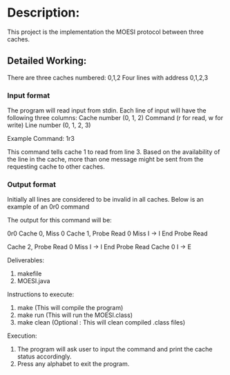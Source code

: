 # Description:
This project is the implementation the MOESI protocol between three caches.

## Detailed Working:
There are three caches numbered: 0,1,2
Four lines with address 0,1,2,3

### Input format
The program will read input from stdin.  Each line of input will have the following three columns:
Cache number (0, 1, 2)
Command (r for read, w for write)
Line number (0, 1, 2, 3)

Example Command: 1r3

This command tells cache 1 to read from line 3. Based on the availability of the line in the cache, more than one message might be sent from the requesting cache to other caches.

### Output format

Initially all lines are considered to be invalid in all caches.
Below is an example of an 0r0 command

The output for this command will be:

0r0
Cache 0, Miss 0
Cache 1, Probe Read 0
Miss
I -> I
End Probe Read

Cache 2, Probe Read 0
Miss
I -> I
End Probe Read
Cache 0
I -> E

Deliverables:
1. makefile
2. MOESI.java

Instructions to execute:
1. make 						      (This will compile the program)
2. make run							  (This will run the MOESI.class)
3. make clean 						  (Optional : This will clean compiled .class files)

Execution:
1. The program will ask user to input the command and print the cache status accordingly. 
2. Press any alphabet to exit the program.

